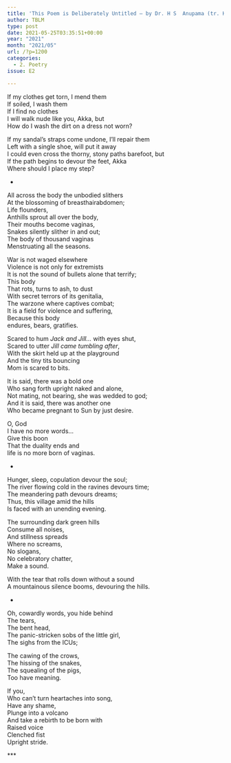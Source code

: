 ```yaml
---
title: 'This Poem is Deliberately Untitled – by Dr. H S  Anupama (tr. Kamalakar Bhat)'
author: TBLM
type: post
date: 2021-05-25T03:35:51+00:00
year: "2021"
month: "2021/05"
url: /?p=1200
categories:
  - 2. Poetry
issue: E2

---
```

If my clothes get torn, I mend them  
If soiled, I wash them  
If I find no clothes  
I will walk nude like you, Akka, but  
How do I wash the dirt on a dress not worn?

If my sandal’s straps come undone, I’ll repair them  
Left with a single shoe, will put it away  
I could even cross the thorny, stony paths barefoot, but  
If the path begins to devour the feet, Akka  
Where should I place my step?

*

All across the body the unbodied slithers  
At the blossoming of breasthairabdomen;  
Life flounders,  
Anthills sprout all over the body,  
Their mouths become vaginas,  
Snakes silently slither in and out;  
The body of thousand vaginas  
Menstruating all the seasons.

War is not waged elsewhere  
Violence is not only for extremists  
It is not the sound of bullets alone that terrify;  
This body  
That rots, turns to ash, to dust  
With secret terrors of its genitalia,  
The warzone where captives combat;  
It is a field for violence and suffering,  
Because this body  
endures, bears, gratifies.

Scared to hum _Jack and Jill…_ with eyes shut,  
Scared to utter _Jill came tumbling after_,  
With the skirt held up at the playground  
And the tiny tits bouncing  
Mom is scared to bits.

It is said, there was a bold one  
Who sang forth upright naked and alone,  
Not mating, not bearing, she was wedded to god;  
And it is said, there was another one  
Who became pregnant to Sun by just desire.

O, God  
I have no more words…  
Give this boon  
That the duality ends and  
life is no more born of vaginas.

*

Hunger, sleep, copulation devour the soul;  
The river flowing cold in the ravines devours time;  
The meandering path devours dreams;  
Thus, this village amid the hills  
Is faced with an unending evening.

The surrounding dark green hills  
Consume all noises,  
And stillness spreads  
Where no screams,  
No slogans,  
No celebratory chatter,  
Make a sound.

With the tear that rolls down without a sound  
A mountainous silence booms, devouring the hills.

*

Oh, cowardly words, you hide behind  
The tears,  
The bent head,  
The panic-stricken sobs of the little girl,  
The sighs from the ICUs;

The cawing of the crows,  
The hissing of the snakes,  
The squealing of the pigs,  
Too have meaning.

If you,  
Who can’t turn heartaches into song,  
Have any shame,  
Plunge into a volcano  
And take a rebirth to be born with  
Raised voice  
Clenched fist  
Upright stride.

\***